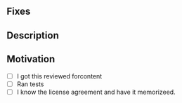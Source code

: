 ## Fixes

## Description

## Motivation

- [ ] I got this reviewed forcontent
- [ ] Ran tests
- [ ] I know the license agreement and have it memorizeed.

